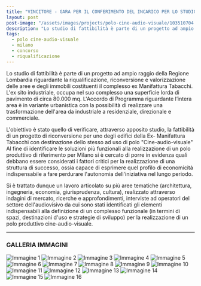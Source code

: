 ```yaml
---
title: "VINCITORE - GARA PER IL CONFERIMENTO DEL INCARICO PER LO STUDIO DI FATTIBILITÀ DEL POLO CINE-AUDIO-VISUALE - COMPLESSO EX MANIFATTURA TABACCHI"
layout: post
post-image: "/assets/images/projects/polo-cine-audio-visuale/103510704.jpg"
description: "Lo studio di fattibilità è parte di un progetto ad ampio raggio della Regione Lombardia riguardante la riqualificazione, riconversione e valorizzazione delle aree e degli immobili costituenti il complesso ex Manifattura Tabacchi."
tags:
  - polo cine-audio-visuale
  - milano
  - concorso
  - riqualificazione
---
```


Lo studio di fattibilità è parte di un progetto ad ampio raggio della Regione Lombardia riguardante la riqualificazione, riconversione e valorizzazione delle aree e degli immobili costituenti il complesso ex Manifattura Tabacchi. L'ex sito industriale, occupa nel suo complesso una superficie lorda di pavimento di circa 80.000 mq. L'Accordo di Programma riguardante l’intera area è in variante urbanistica con la possibilità di realizzare una trasformazione dell'area da industriale a residenziale, direzionale e commerciale.

L'obiettivo è stato quello di verificare, attraverso apposito studio, la fattibilità di un progetto di riconversione per uno degli edifici della Ex- Manifattura Tabacchi con destinazione dello stesso ad uso di polo "Cine-audio-visuale" Al fine di identificare le soluzioni più funzionali alla realizzazione di un polo produttivo di riferimento per Milano si è cercato di porre in evidenza quali debbano essere considerati i fattori critici per la realizzazione di una struttura di successo, ossia capace di esprimere quel profilo di economicità indispensabile a fare perdurare l'autonomia dell'iniziativa nel lungo periodo.

Si è trattato dunque un lavoro articolato su più aree tematiche (architettura, ingegneria, economia, giurisprudenza, cultura), realizzato attraverso indagini di mercato, ricerche e approfondimenti, interviste ad operatori del settore dell'audiovisivo da cui sono stati identificati gli elementi indispensabili alla definizione di un complesso funzionale (in termini di spazi, destinazioni d'uso e strategie di sviluppo) per la realizzazione di un polo produttivo cine-audio-visuale.

---

### GALLERIA IMMAGINI
![Immagine 1](/assets/images/projects/polo-cine-audio-visuale/103510704.jpg)
![Immagine 2](/assets/images/projects/polo-cine-audio-visuale/1252500090.jpg)
![Immagine 3](/assets/images/projects/polo-cine-audio-visuale/1453369734.jpg)
![Immagine 4](/assets/images/projects/polo-cine-audio-visuale/1547070602.jpg)
![Immagine 5](/assets/images/projects/polo-cine-audio-visuale/1629213708.jpg)
![Immagine 6](/assets/images/projects/polo-cine-audio-visuale/1942039325.jpg)
![Immagine 7](/assets/images/projects/polo-cine-audio-visuale/194387131.jpg)
![Immagine 8](/assets/images/projects/polo-cine-audio-visuale/1987715180.jpg)
![Immagine 9](/assets/images/projects/polo-cine-audio-visuale/2019611423.jpg)
![Immagine 10](/assets/images/projects/polo-cine-audio-visuale/2020670444.jpg)
![Immagine 11](/assets/images/projects/polo-cine-audio-visuale/262992309.jpg)
![Immagine 12](/assets/images/projects/polo-cine-audio-visuale/309410776.jpg)
![Immagine 13](/assets/images/projects/polo-cine-audio-visuale/564796462.jpg)
![Immagine 14](/assets/images/projects/polo-cine-audio-visuale/852908687.jpg)
![Immagine 15](/assets/images/projects/polo-cine-audio-visuale/914859194.jpg)
![Immagine 16](/assets/images/projects/polo-cine-audio-visuale/962975662.jpg)
